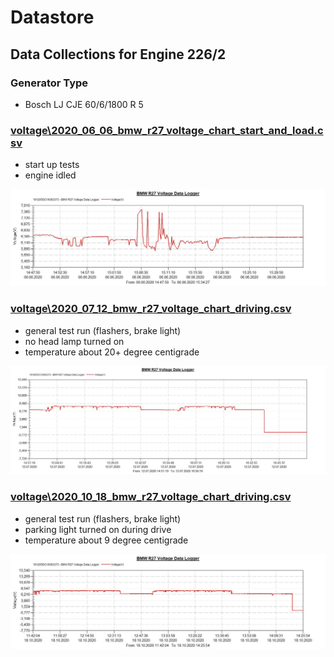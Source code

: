 # Datastore
## Data Collections for Engine 226/2
### Generator Type
* Bosch LJ CJE 60/6/1800 R 5

### [voltage\2020_06_06_bmw_r27_voltage_chart_start_and_load.csv](voltage\2020_06_06_bmw_r27_voltage_chart_start_and_load.csv)

* start up tests 
* engine idled

![voltage/2020_06_06_bmw_r27_voltage_chart_start_and_load.jpg](voltage/2020_06_06_bmw_r27_voltage_chart_start_and_load.jpg)

### [voltage\2020_07_12_bmw_r27_voltage_chart_driving.csv](voltage\2020_07_12_bmw_r27_voltage_chart_driving.csv)

* general test run (flashers, brake light)
* no head lamp turned on
* temperature about 20+ degree centigrade

![voltage/2020_07_12_bmw_r27_voltage_chart_driving.jpg](voltage/2020_07_12_bmw_r27_voltage_chart_driving.jpg)


### [voltage\2020_10_18_bmw_r27_voltage_chart_driving.csv](voltage\2020_10_18_bmw_r27_voltage_chart_driving.csv)

* general test run (flashers, brake light) 
* parking light turned on during drive
* temperature about 9 degree centigrade

![voltage/2020_10_18_bmw_r27_voltage_chart_driving.jpg](voltage/2020_10_18_bmw_r27_voltage_chart_driving.jpg)
